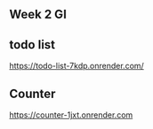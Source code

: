 ## Week 2 GI

## todo list
https://todo-list-7kdp.onrender.com/

## Counter
https://counter-1jxt.onrender.com
